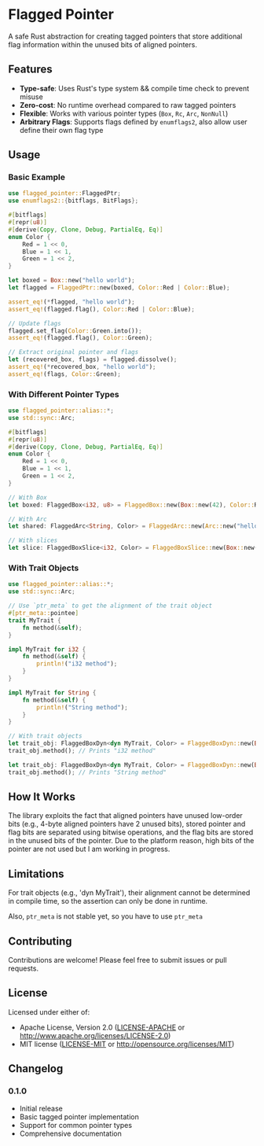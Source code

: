 # Flagged Pointer

A safe Rust abstraction for creating tagged pointers that store additional flag information within the unused bits of aligned pointers.

## Features

- **Type-safe**: Uses Rust's type system && compile time check to prevent misuse
- **Zero-cost**: No runtime overhead compared to raw tagged pointers
- **Flexible**: Works with various pointer types (`Box`, `Rc`, `Arc`, `NonNull`)
- **Arbitrary Flags**: Supports flags defined by `enumflags2`, also allow user define their own flag type

## Usage

### Basic Example

```rust
use flagged_pointer::FlaggedPtr;
use enumflags2::{bitflags, BitFlags};

#[bitflags]
#[repr(u8)]
#[derive(Copy, Clone, Debug, PartialEq, Eq)]
enum Color {
    Red = 1 << 0,
    Blue = 1 << 1,
    Green = 1 << 2,
}

let boxed = Box::new("hello world");
let flagged = FlaggedPtr::new(boxed, Color::Red | Color::Blue);

assert_eq!(*flagged, "hello world");
assert_eq!(flagged.flag(), Color::Red | Color::Blue);

// Update flags
flagged.set_flag(Color::Green.into());
assert_eq!(flagged.flag(), Color::Green);

// Extract original pointer and flags
let (recovered_box, flags) = flagged.dissolve();
assert_eq!(*recovered_box, "hello world");
assert_eq!(flags, Color::Green);
```

### With Different Pointer Types

```rust
use flagged_pointer::alias::*;
use std::sync::Arc;

#[bitflags]
#[repr(u8)]
#[derive(Copy, Clone, Debug, PartialEq, Eq)]
enum Color {
    Red = 1 << 0,
    Blue = 1 << 1,
    Green = 1 << 2,
}

// With Box
let boxed: FlaggedBox<i32, u8> = FlaggedBox::new(Box::new(42), Color::Red | Color::Blue);

// With Arc
let shared: FlaggedArc<String, Color> = FlaggedArc::new(Arc::new("hello".to_string()), Color::Red | Color::Blue);

// With slices
let slice: FlaggedBoxSlice<i32, Color> = FlaggedBoxSlice::new(Box::new([1, 2, 3, 4]), Color::Red | Color::Blue);
```

### With Trait Objects

```rust
use flagged_pointer::alias::*;
use std::sync::Arc;

// Use `ptr_meta` to get the alignment of the trait object
#[ptr_meta::pointee]
trait MyTrait {
    fn method(&self);
}

impl MyTrait for i32 {
    fn method(&self) {
        println!("i32 method");
    }
}

impl MyTrait for String {
    fn method(&self) {
        println!("String method");
    }
}

// With trait objects
let trait_obj: FlaggedBoxDyn<dyn MyTrait, Color> = FlaggedBoxDyn::new(Box::new(42), Color::Red | Color::Blue);
trait_obj.method(); // Prints "i32 method"

let trait_obj: FlaggedBoxDyn<dyn MyTrait, Color> = FlaggedBoxDyn::new(Box::new("hello".to_string()), Color::Red | Color::Blue);
trait_obj.method(); // Prints "String method"
```

## How It Works

The library exploits the fact that aligned pointers have unused low-order bits (e.g., 4-byte aligned pointers have 2 unused bits), 
stored pointer and flag bits are separated using bitwise operations, and the flag bits are stored in the unused bits of the pointer.
Due to the platform reason, high bits of the pointer are not used but I am working in progress.

## Limitations

For trait objects (e.g., 'dyn MyTrait'), their alignment cannot be determined in compile time,
so the assertion can only be done in runtime.

Also, `ptr_meta` is not stable yet, so you have to use `ptr_meta`

## Contributing

Contributions are welcome! Please feel free to submit issues or pull requests.

## License

Licensed under either of:

- Apache License, Version 2.0 ([LICENSE-APACHE](LICENSE-APACHE) or http://www.apache.org/licenses/LICENSE-2.0)
- MIT license ([LICENSE-MIT](LICENSE-MIT) or http://opensource.org/licenses/MIT)

## Changelog

### 0.1.0
- Initial release
- Basic tagged pointer implementation
- Support for common pointer types
- Comprehensive documentation